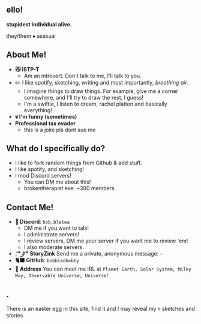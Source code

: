 ## ello!
**stupidest individual alive.**


they/them ♦ asexual

## About Me!
* **😼 ISTP-T**
  * Am an introvert. Don't talk to me, I'll talk to you.
* ✏️ I like spotify, sketching, writing and most importantly, _breathing air_.
  * I imagine things to draw things. For example, give me a corner somewhere, and I'll try to draw the rest, I guess!
  * I'm a swiftie, I listen to dream, rachel platten and basically everything!
* **💀 I'm funny (sometimes)**
* **Professional tax evader**
  * this is a joke pls dont sue me

## What do I specifically do?
* I like to fork random things from Github & add stuff.
* I like spotify, and sketching!
* I mod Discord servers!
  * You can DM me about this!
  * brokentherapist.exe: ~300 members

## Contact Me!
* **💬 Discord**: `bob.bletea`
  * DM me if you want to talk!
  * I administrate servers!
  * I review servers, DM me your server if you want me to review 'em!
  * I also moderate servers.
* **. ͡° ͜ʖ ͡°** **StoryZink** Send me a private, anonymous message: `~`
* **🐈‍⬛ GitHub**: `bobbledbobby`
* **📨 Address** You can meet me IRL at `Planet Earth, Solar System, Milky Way, Observable Universe, Universe`!

## .

There is an easter egg in this site, find it and I may reveal my 💀 sketches and stories

